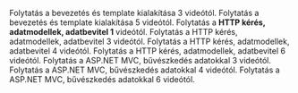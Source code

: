 ﻿Folytatás a bevezetés és template kialakítása 3 videótól.
Folytatás a bevezetés és template kialakítása 5 videótól.
Folytatás a **HTTP kérés, adatmodellek, adatbevitel 1** videótól.
Folytatás a HTTP kérés, adatmodellek, adatbevitel 3 videótól.
Folytatás a HTTP kérés, adatmodellek, adatbevitel 4 videótól.
Folytatás a HTTP kérés, adatmodellek, adatbevitel 6 videótól.
Folytatás a ASP.NET MVC, bűvészkedés adatokkal 3 videótól.
Folytatás a ASP.NET MVC, bűvészkedés adatokkal 4 videótól.
Folytatás a ASP.NET MVC, bűvészkedés adatokkal 6 videótól.


